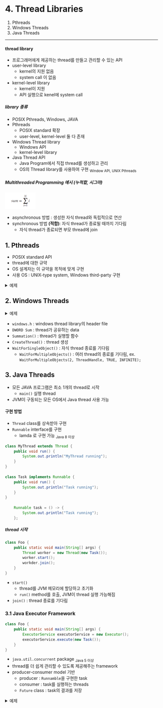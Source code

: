 # 4. Thread Libraries

1. Pthreads
2. Windows Threads
3. Java Threads

---

#### thread library

- 프로그래머에게 제공하는 thread를 만들고 관리할 수 있는 API
- user-level library
    - kernel의 지원 없음
    - system call 이 없음
- kernel-level library
    - kernel이 지원
    - API 실행으로 kenel에 system call

##### library 종류

- POSIX Pthreads, Windows, JAVA
- Pthreads
    - POSIX standard 확장
    - user-level, kernel-level 둘 다 존재
- Windows Thread library
    - Windows API
    - kernel-level library
- Java Thread API
    - Java Program에서 직접 thread를 생성하고 관리
    - OS의 Thread library를 사용하여 구현 <sub>Window API, UNIX Pthreads</sub>

##### Multithreaded Programming 예시 (누적합, 시그마)

<img src="img.png"  width="20%"/>

- asynchronous 방법 : 생성한 자식 thread와 독립적으로 연산
- synchronous 방법 **(적합)**: 자식 thread가 종료될 때까지 기다림
    - 자식 thread가 종료되면 부모 thread에 join

## 1. Pthreads

- POSIX standard API
- thread에 대한 규약
- OS 설계자는 이 규약을 목적에 맞게 구현
- 사용 OS : UNIX-type system, Windows third-party 구현

<details>
    <summary>예제</summary>

```c
#include <pthread.h
#include <stdio.h>

#include <stdlib.h>


int sum;

void *runner(void *param); /* the thread */

int main(int argc, char *argv[])

{
    pthread_t tid; /* the thread identifier */
    pthread attr t attr; /* set of thread attributes */
    
    pthread_attr_init(&attr); /* get the default attributes */
    pthread_create(&tid,&attr,runner,argv[1]); /* create the thread */
    pthread_join(tid, NULL); /* wait for the thread to exit */
    
    printf("sum = %d\n",sum);
}

/* The thread will begin control in this function */
void *runner(void *param)
{
    int i, upper = atoi(param);
    sum = 0;
    
    if (upper > 0) {
        for (i = 1; i <= upper; i++)
            sum += i;
    }
    
    pthread_exit(0);
}
```

- `pthread.h` : pthread library의 header file
- `pthread_t tid` : 생성할 thread identifier
- `pthread_attr_t attr` : thread attribute, stack size, scheduling information 등
- `pthread_create()` : thread 생성
- `runner()` : thread가 실행할 함수

#### 실행 결과

- 총 2개 thread 생성
- `main()` 실행 thread, `runner()` 실행 thread
- create/join 전략
    - runner thread를 만들고 부모가 자식을 기다림
    - `pthread join()` : 부모가 자식의 종료를 기다림
    - `pthread exit()` : 자식이 종료되면 부모에게 종료를 알림

</details>

## 2. Windows Threads

<details>
    <summary>예제</summary>

```c
#include <windows.h>
#include <stdio.h>

DWORD Sum; /* data is shared by the thread(s) */

/* the thread runs in this separate function */
DWORD WINAPI Summation(LPVOID Param) {
    DWORD Upper = *(DWORD *) Param;
    for (DWORD i = 0; i <= Upper; i++)
        Sum += i;
    return 0;
}

int main(int argc, char *argv[]) {
    DWORD ThreadId;
    HANDLE ThreadHandle;
    int Param;

    Param = atoi(argv[1]);

    /* create the thread */
    ThreadHandle = CreateThread(
            NULL, /* default security attributes */
            0, /* default stack size */
            Summation, /* thread function */
            &Param, /* parameter to thread function */
            0, /* default creation flags */
            &ThreadId); /* returns the thread identifier */

    /* now wait for the thread to finish */
    WaitForSingleObject(ThreadHandle, INFINITE);

    /* close the thread handle */

    CloseHandle(ThreadHandle);

    printf("sum = %d\n", Sum);
}
```

</details>

- `windows.h` : windows thread library의 header file
- `DWORD Sum` : thread가 공유하는 data
- `Summation()` : thread가 실행할 함수
- `CreateThread()` : thread 생성
- `WaitForSingleObject()` : 자식 thread 종료를 기다림
    - `WaitForMultipleObjects()` : 여러 thread의 종료를 기다림, ex. `WaitForMultipleObjects(2, ThreadHandle, TRUE, INFINITE);`

## 3. Java Threads

- 모든 JAVA 프로그램은 최소 1개의 thread로 시작
    - `main()` 실행 thread
- JVM이 구동되는 모든 OS에서 Java thread 사용 가능

#### 구현 방법

- `Thread` class를 상속받아 구현
- `Runnable` interface를 구현
    - lamda 로 구현 가능 <sub>Java 8 이상</sub>

```java
class MyThread extends Thread {
    public void run() {
        System.out.println("MyThread running");
    }
}

class Task implements Runnable {
    public void run() {
        System.out.println("Task running");
    }
}

    Runnable task = () -> {
        System.out.println("Task running");
    };
```

##### thread 시작

````java
class Foo {
    public static void main(String[] args) {
        Thread worker = new Thread(new Task());
        worker.start();
        workder.join();
    }
}
````

- `start()`
    - thread를 JVM 메모리에 할당하고 초기화
    - `run()` method를 호출, JVM이 thread 실행 가능해짐
- `join()` : thread 종료를 기다림

### 3.1 Java Executor Framework

```java
class Foo {
    public static void main(String[] args) {
        ExecutorService executorService = new Executor();
        executorService.execute(new Task());
    }
}
````

- `java.util.concurrent` package <sub>Java 5 이상</sub>
- thread를 더 쉽게 관리할 수 있도록 제공해주는 framework
- producer-consumer model 기반
    - producer : `Runnamble`을 구현한 task
    - consumer :  task를 실행하는 threads
    - `Future` class : task의 결과를 저장

<details>
    <summary>예제</summary>

```java
import java.util.concurrent.Callable;
import java.util.concurrent.ExecutorService;
import java.util.concurrent.Executors;
import java.util.concurrent.Future;

public class ThreadEx01 {


    public static void main(String[] args) {
        int upper = Integer.parseInt(args[0]);
        ExecutorService pool = Executors.newSingleThreadExecutor();
        Future<Integer> result = pool.submit(new Summation(upper));
        try {
            System.out.println(result.get());
        } catch (Exception e) {
            e.printStackTrace();
        }
    }


    private static class Summation implements Callable<Integer> {
        private int upper;

        public Summation(int upper) {
            this.upper = upper;
        }

        @Override
        public Integer call() throws Exception {
            int sum = 0;
            for (int i = 0; i <= upper; i++) {
                sum += i;
            }
            return new Integer(sum);
        }
    }
}
```

- `Summation` : `Callable` interface를 구현한 class
- `newSingleThreadExecutor()` : thread pool 생성
- `submit()` : task를 thread pool에 전달
- `get()` : task의 결과를 `Future` 로 받음

</details>
